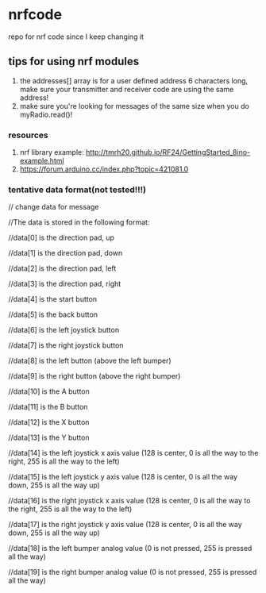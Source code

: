 # nrfcode
repo for nrf code since I keep changing it

## tips for using nrf modules
1. the addresses[] array is for a user defined address 6 characters long, make sure your transmitter and receiver code are using the same address!
2. make sure you're looking for messages of the same size when you do myRadio.read()!

### resources
1. nrf library example: http://tmrh20.github.io/RF24/GettingStarted_8ino-example.html
2. https://forum.arduino.cc/index.php?topic=421081.0

### tentative data format(not tested!!!)
// change data for message

//The data is stored in the following format:

//data[0] is the direction pad, up

//data[1] is the direction pad, down

//data[2] is the direction pad, left

//data[3] is the direction pad, right

//data[4] is the start button

//data[5] is the back button

//data[6] is the left joystick button

//data[7] is the right joystick button

//data[8] is the left button (above the left bumper)

//data[9] is the right button (above the right bumper)

//data[10] is the A button

//data[11] is the B button

//data[12] is the X button

//data[13] is the Y button

//data[14] is the left joystick x axis value (128 is center, 0 is all the way to the right, 255 is all the way to the left)

//data[15] is the left joystick y axis value (128 is center, 0 is all the way down, 255 is all the way up)

//data[16] is the right joystick x axis value (128 is center, 0 is all the way to the right, 255 is all the way to the left)

//data[17] is the right joystick y axis value (128 is center, 0 is all the way down, 255 is all the way up)

//data[18] is the left bumper analog value (0 is not pressed, 255 is pressed all the way)

//data[19] is the right bumper analog value (0 is not pressed, 255 is pressed all the way)


